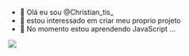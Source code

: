 - 👋 Olá eu sou @Christian_tis_
- 👀 estou interessado em criar meu proprio projeto
- 🌱 No momento estou aprendendo JavaScript ...

![](https://media.tenor.com/pxHwzx1GYvwAAAAM/nml%C3%B11.gif)

